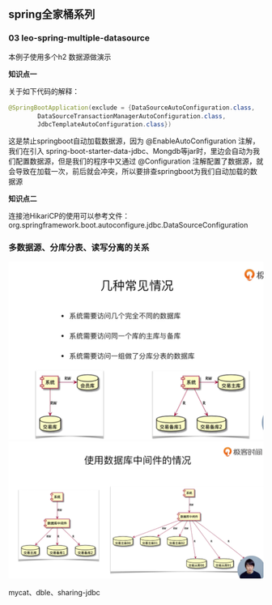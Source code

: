 ## spring全家桶系列
### 03 leo-spring-multiple-datasource
本例子使用多个h2 数据源做演示

**知识点一**

关于如下代码的解释：
```java
@SpringBootApplication(exclude = {DataSourceAutoConfiguration.class,
        DataSourceTransactionManagerAutoConfiguration.class,
        JdbcTemplateAutoConfiguration.class})
```
这是禁止springboot自动加载数据源，因为 @EnableAutoConfiguration 注解，我们在引入
spring-boot-starter-data-jdbc、Mongdb等jar时，里边会自动为我们配置数据源，但是我们的程序中又通过
@Configuration 注解配置了数据源，就会导致在加载一次，前后就会冲突，所以要排查springboot为我们自动加载的数据源

**知识点二**

连接池HikariCP的使用可以参考文件：
org.springframework.boot.autoconfigure.jdbc.DataSourceConfiguration



### 多数据源、分库分表、读写分离的关系

![多数据分库分表](src/main/resources/static/image/多数据分库分表.png)
![中间件分库分表](src/main/resources/static/image/中间件分库分表.png)

mycat、dble、sharing-jdbc
